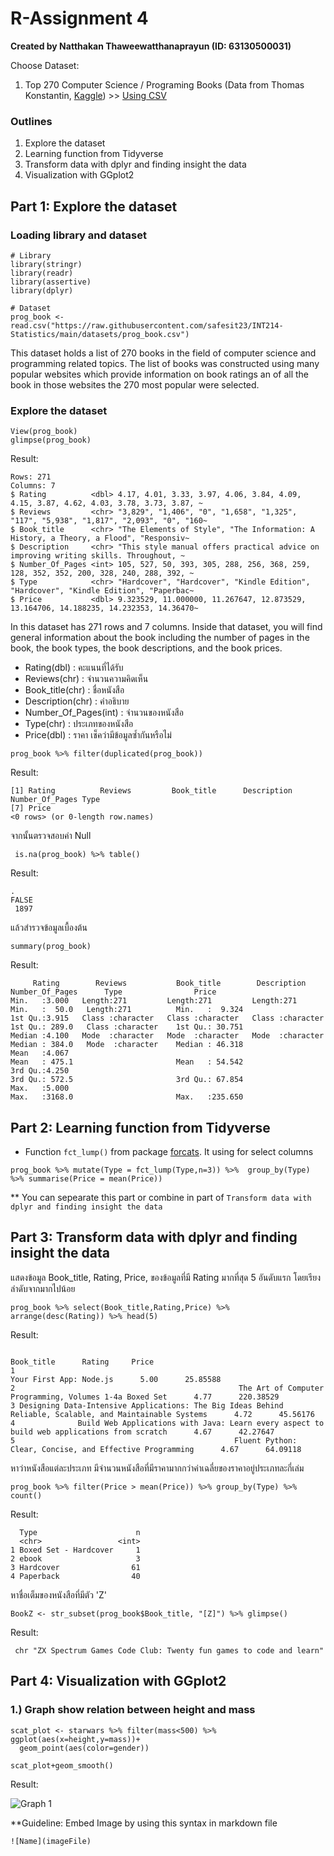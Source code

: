 # R-Assignment 4

**Created by Natthakan Thaweewatthanaprayun (ID: 63130500031)**

Choose Dataset:
1. Top 270 Computer Science / Programing Books (Data from Thomas Konstantin, [Kaggle](https://www.kaggle.com/thomaskonstantin/top-270-rated-computer-science-programing-books)) >> [Using CSV](https://raw.githubusercontent.com/safesit23/INT214-Statistics/main/datasets/prog_book.csv)

### Outlines
1. Explore the dataset
2. Learning function from Tidyverse
3. Transform data with dplyr and finding insight the data
4. Visualization with GGplot2

## Part 1: Explore the dataset

### Loading library and dataset
```
# Library
library(stringr)
library(readr)
library(assertive)
library(dplyr)

# Dataset
prog_book <- read.csv("https://raw.githubusercontent.com/safesit23/INT214-Statistics/main/datasets/prog_book.csv")
```
This dataset holds a list of 270 books in the field of computer science and programming related topics.
The list of books was constructed using many popular websites which provide information on book ratings an of all the book in those websites the 270 most popular were selected.

### Explore the dataset
```
View(prog_book)
glimpse(prog_book)
```
Result:
```
Rows: 271
Columns: 7
$ Rating          <dbl> 4.17, 4.01, 3.33, 3.97, 4.06, 3.84, 4.09, 4.15, 3.87, 4.62, 4.03, 3.78, 3.73, 3.87, ~
$ Reviews         <chr> "3,829", "1,406", "0", "1,658", "1,325", "117", "5,938", "1,817", "2,093", "0", "160~
$ Book_title      <chr> "The Elements of Style", "The Information: A History, a Theory, a Flood", "Responsiv~
$ Description     <chr> "This style manual offers practical advice on improving writing skills. Throughout, ~
$ Number_Of_Pages <int> 105, 527, 50, 393, 305, 288, 256, 368, 259, 128, 352, 352, 200, 328, 240, 288, 392, ~
$ Type            <chr> "Hardcover", "Hardcover", "Kindle Edition", "Hardcover", "Kindle Edition", "Paperbac~
$ Price           <dbl> 9.323529, 11.000000, 11.267647, 12.873529, 13.164706, 14.188235, 14.232353, 14.36470~
```
In this dataset has 271 rows and 7 columns.
Inside that dataset, you will find general information about the book including the number of pages in the book, the book types, the book descriptions, and the book prices.
  - Rating(dbl) : คะแนนที่ได้รับ 
  - Reviews(chr) : จำนวนความคิดเห็น 
  - Book_title(chr) : ชื่อหนังสือ
  - Description(chr) : คำอธิบาย
  - Number_Of_Pages(int) : จำนวนของหนังสือ
  - Type(chr) : ประเภทของหนังสือ
  - Price(dbl) : ราคา
เช็คว่ามีข้อมูลซ้ำกันหรือไม่
```
prog_book %>% filter(duplicated(prog_book))
```
Result:
```
[1] Rating          Reviews         Book_title      Description     Number_Of_Pages Type           
[7] Price          
<0 rows> (or 0-length row.names)
```
 จากนั้นตรวจสอบค่า Null
 ```
  is.na(prog_book) %>% table()
 ```
Result:
```
.
FALSE 
 1897 
```
แล้วสำรวจข้อมูลเบื้องต้น
 ```
summary(prog_book)
 ```
 Result:
 ```
      Rating        Reviews           Book_title        Description        Number_Of_Pages      Type                Price           
 Min.   :3.000   Length:271         Length:271         Length:271         Min.   :  50.0   Length:271          Min.   :  9.324         
 1st Qu.:3.915   Class :character   Class :character   Class :character   1st Qu.: 289.0   Class :character    1st Qu.: 30.751   
 Median :4.100   Mode  :character   Mode  :character   Mode  :character   Median : 384.0   Mode  :character    Median : 46.318    
 Mean   :4.067                                                            Mean   : 475.1                       Mean   : 54.542                      
 3rd Qu.:4.250                                                            3rd Qu.: 572.5                       3rd Qu.: 67.854  
 Max.   :5.000                                                            Max.   :3168.0                       Max.   :235.650 
 ```


## Part 2: Learning function from Tidyverse
- Function `fct_lump()` from package [forcats](https://forcats.tidyverse.org/). It using for select columns
```
prog_book %>% mutate(Type = fct_lump(Type,n=3)) %>%  group_by(Type) %>% summarise(Price = mean(Price))
```
** You can sepearate this part or combine in part of `Transform data with dplyr and finding insight the data`

## Part 3: Transform data with dplyr and finding insight the data

แสดงข้อมูล Book_title, Rating, Price, ของข้อมูลที่มี Rating มากที่สุด 5 อันดับแรก โดยเรียงลำดับจากมากไปน้อย
```
prog_book %>% select(Book_title,Rating,Price) %>% arrange(desc(Rating)) %>% head(5)
```

Result:
```
                                                                                                Book_title      Rating     Price
1                                                                                  Your First App: Node.js      5.00      25.85588
2                                                  The Art of Computer Programming, Volumes 1-4a Boxed Set      4.77      220.38529
3 Designing Data-Intensive Applications: The Big Ideas Behind Reliable, Scalable, and Maintainable Systems      4.72      45.56176
4              Build Web Applications with Java: Learn every aspect to build web applications from scratch      4.67      42.27647
5                                                 Fluent Python: Clear, Concise, and Effective Programming      4.67      64.09118
```
หาว่าหนังสือแต่ละประเภท มีจำนวนหนังสือที่มีราคามากกว่าค่าเฉลี่ยของราคาอยู่ประเภทละกี่เล่ม
```
prog_book %>% filter(Price > mean(Price)) %>% group_by(Type) %>% count()
```
Result:
```
  Type                      n
  <chr>                 <int>
1 Boxed Set - Hardcover     1
2 ebook                     3
3 Hardcover                61
4 Paperback                40
```
หาชื่อเต็มของหนังสือที่มีตัว 'Z' 
```
BookZ <- str_subset(prog_book$Book_title, "[Z]") %>% glimpse() 
```
Result:
```
 chr "ZX Spectrum Games Code Club: Twenty fun games to code and learn"
```
## Part 4: Visualization with GGplot2
### 1.) Graph show relation between height and mass
```
scat_plot <- starwars %>% filter(mass<500) %>% ggplot(aes(x=height,y=mass))+
  geom_point(aes(color=gender))

scat_plot+geom_smooth()
```
Result:

![Graph 1](graph1.png)

**Guideline:
Embed Image by using this syntax in markdown file
````
![Name](imageFile)
````
